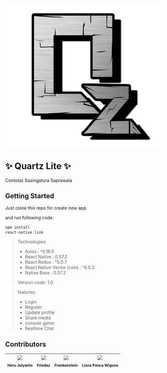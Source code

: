 ![alt text](https://github.com/Gerobak/QLite/blob/dev-heru/src/assets/img/metal2.jpg)

# ✨ Quartz Lite ✨
 Contolas Sasingatura Saprawala
 
## Getting Started

Just clone this repo for create new app

and run following code:

 ```
 npm install
 react-native link
 ```
 
 
 > Technologies:
 > - Axios : ^0.18.0
 > - React Native : 0.57.2
 > - React Redux : ^5.0.7
 > - React Native Vector Icons : ^6.0.2
 > - Native Base : 0.57.2
 
 > Version code: 1.0
 
 > features: 
 > - Login
 > - Register
 > - Update profile
 > - Share media
 > - console game
 > - Realtime Chat


## Contributors

| <img src="https://avatars0.githubusercontent.com/u/39685450?s=460&v=4" width="100px;"/><br /><sub><b>Heru Julyanto</b></sub> | <img src="https://avatars3.githubusercontent.com/u/43843938?s=460&v=4" width="100px;"/><br /><sub><b>Friedaz</b></sub>       | <img src="https://avatars1.githubusercontent.com/u/42527139?s=460&v=4" width="100px;"/><br /><sub><b>Frankenstein</b></sub>  | <img src="https://avatars0.githubusercontent.com/u/43027887?s=460&v=4" width="100px;"/><br /><sub><b>Lisna Panca Wiguna</b>|
| :---: | :---: | :---: | :---: | 
